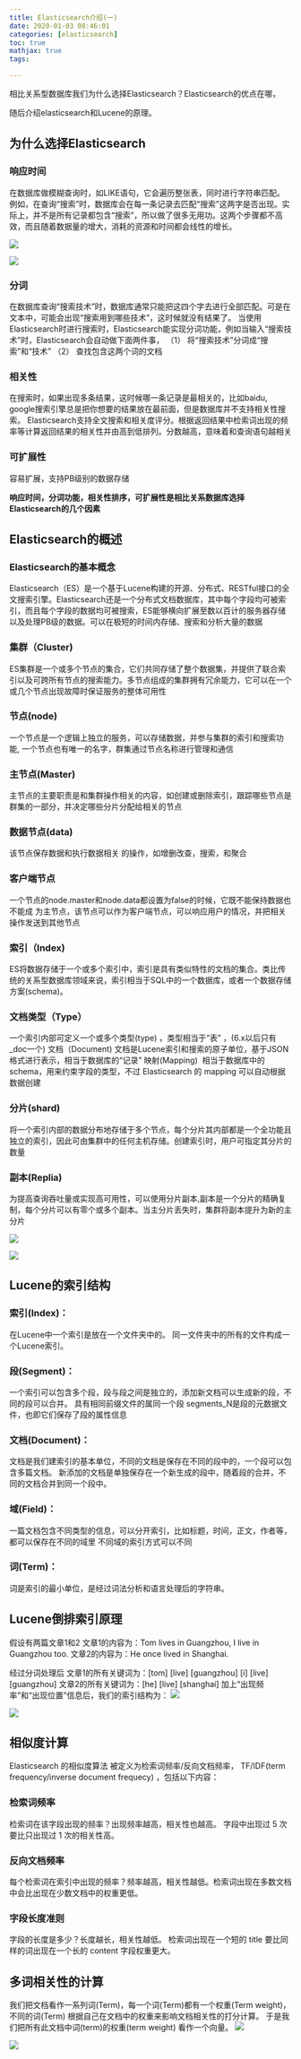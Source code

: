```yaml
---
title: Elasticsearch介绍(一)
date: 2020-01-03 08:46:01
categories: [elasticsearch]
toc: true
mathjax: true
tags:

---
```




相比关系型数据库我们为什么选择Elasticsearch？Elasticsearch的优点在哪，

随后介绍elasticsearch和Lucene的原理。

<!-- more-->

## 为什么选择Elasticsearch

### 响应时间

在数据库做模糊查询时，如LIKE语句，它会遍历整张表，同时进行字符串匹配。例如，在查询“搜索”时，数据库会在每一条记录去匹配“搜索”这两字是否出现。实际上，并不是所有记录都包含“搜索”，所以做了很多无用功。这两个步骤都不高效，而且随着数据量的增大，消耗的资源和时间都会线性的增长。

![](/images/Elasticsearch介绍/elasticsearch1.png)

![](Elasticsearch介绍/elasticsearch1.png)

### 分词

在数据库查询“搜索技术”时，数据库通常只能把这四个字去进行全部匹配。可是在文本中，可能会出现“搜索用到哪些技术”，这时候就没有结果了。
 当使用Elasticsearch时进行搜索时，Elasticsearch能实现分词功能，例如当输入“搜索技术”时，Elasticsearch会自动做下面两件事，
 （1） 将“搜索技术”分词成“搜索”和“技术”
 （2） 查找包含这两个词的文档

### 相关性

在搜索时，如果出现多条结果，这时候哪一条记录是最相关的，比如baidu, google搜索引擎总是把你想要的结果放在最前面，但是数据库并不支持相关性搜索。
 Elasticsearch支持全文搜索和相关度评分。根据返回结果中检索词出现的频率等计算返回结果的相关性并由高到低排列。分数越高，意味着和查询语句越相关

### 可扩展性

容易扩展，支持PB级别的数据存储

**响应时间，分词功能，相关性排序，可扩展性是相比关系数据库选择Elasticsearch的几个因素**

## Elasticsearch的概述

### Elasticsearch的基本概念
Elasticsearch（ES）是一个基于Lucene构建的开源、分布式、RESTful接口的全文搜索引擎。Elasticsearch还是一个分布式文档数据库，其中每个字段均可被索引，而且每个字段的数据均可被搜索，ES能够横向扩展至数以百计的服务器存储以及处理PB级的数据。可以在极短的时间内存储、搜索和分析大量的数据

### 集群（Cluster)
ES集群是一个或多个节点的集合，它们共同存储了整个数据集，并提供了联合索引以及可跨所有节点的搜索能力。多节点组成的集群拥有冗余能力，它可以在一个或几个节点出现故障时保证服务的整体可用性
### 节点(node)
一个节点是一个逻辑上独立的服务，可以存储数据，并参与集群的索引和搜索功能, 一个节点也有唯一的名字，群集通过节点名称进行管理和通信
### 主节点(Master)
主节点的主要职责是和集群操作相关的内容，如创建或删除索引，跟踪哪些节点是群集的一部分，并决定哪些分片分配给相关的节点
### 数据节点(data)
该节点保存数据和执行数据相关 的操作，如增删改查，搜索，和聚合
### 客户端节点
一个节点的node.master和node.data都设置为false的时候，它既不能保持数据也不能成 为主节点，该节点可以作为客户端节点，可以响应用户的情况，并把相关操作发送到其他节点
### 索引（Index)
ES将数据存储于一个或多个索引中，索引是具有类似特性的文档的集合。类比传统的关系型数据库领域来说，索引相当于SQL中的一个数据库，或者一个数据存储方案(schema)。
### 文档类型（Type）
一个索引内部可定义一个或多个类型(type) ，类型相当于“表” ，(6.x以后只有_doc一个)
 文档（Document)
文档是Lucene索引和搜索的原子单位，基于JSON格式进行表示，相当于数据库的“记录”
映射(Mapping) 
相当于数据库中的schema，用来约束字段的类型，不过 Elasticsearch 的 mapping 可以自动根据数据创建
### 分片(shard) 
将一个索引内部的数据分布地存储于多个节点，每个分片其内部都是一个全功能且独立的索引，因此可由集群中的任何主机存储。创建索引时，用户可指定其分片的数量
### 副本(Replia)
为提高查询吞吐量或实现高可用性，可以使用分片副本,副本是一个分片的精确复制，每个分片可以有零个或多个副本。当主分片丢失时，集群将副本提升为新的主分片

![](/images/Elasticsearch介绍/elasticsearch2.png)

![](Elasticsearch介绍/elasticsearch2.png)

## Lucene的索引结构
### 索引(Index)：
在Lucene中一个索引是放在一个文件夹中的。
同一文件夹中的所有的文件构成一个Lucene索引。
### 段(Segment)：
一个索引可以包含多个段，段与段之间是独立的，添加新文档可以生成新的段，不同的段可以合并。
具有相同前缀文件的属同一个段
segments_N是段的元数据文件，也即它们保存了段的属性信息
### 文档(Document)：
文档是我们建索引的基本单位，不同的文档是保存在不同的段中的，一个段可以包含多篇文档。
新添加的文档是单独保存在一个新生成的段中，随着段的合并，不同的文档合并到同一个段中。
### 域(Field)：
一篇文档包含不同类型的信息，可以分开索引，比如标题，时间，正文，作者等，都可以保存在不同的域里
不同域的索引方式可以不同

### 词(Term)：
词是索引的最小单位，是经过词法分析和语言处理后的字符串。

## Lucene倒排索引原理
假设有两篇文章1和2 
文章1的内容为：Tom lives in Guangzhou, I live in Guangzhou too. 
文章2的内容为：He once lived in Shanghai. 

经过分词处理后 
文章1的所有关键词为：[tom] [live] [guangzhou] [i] [live] [guangzhou] 
文章2的所有关键词为：[he] [live] [shanghai] 
加上“出现频率”和“出现位置”信息后，我们的索引结构为：
![](/images/Elasticsearch介绍/elasticsearch3.png)

![](Elasticsearch介绍/elasticsearch3.png)

## 相似度计算
Elasticsearch 的相似度算法 被定义为检索词频率/反向文档频率， TF/IDF(term frequency/inverse document frequecy) ，包括以下内容：
### 检索词频率
检索词在该字段出现的频率？出现频率越高，相关性也越高。 字段中出现过 5 次要比只出现过 1 次的相关性高。
### 反向文档频率
每个检索词在索引中出现的频率？频率越高，相关性越低。检索词出现在多数文档中会比出现在少数文档中的权重更低。
### 字段长度准则
字段的长度是多少？长度越长，相关性越低。 检索词出现在一个短的 title 要比同样的词出现在一个长的 content 字段权重更大。

## 多词相关性的计算
我们把文档看作一系列词(Term)，每一个词(Term)都有一个权重(Term weight)，不同的词(Term)
根据自己在文档中的权重来影响文档相关性的打分计算。 于是我们把所有此文档中词(term)的权重(term weight) 看作一个向量。
![](/images/Elasticsearch介绍/elasticsearch4.png)

![](Elasticsearch介绍/elasticsearch4.png)





